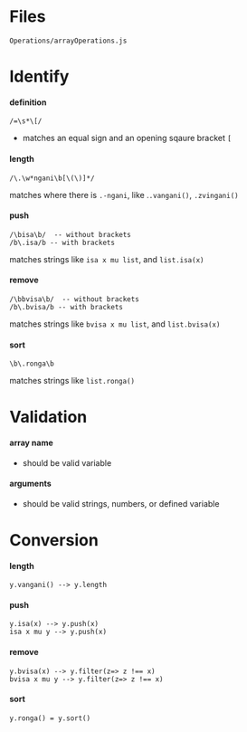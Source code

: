 # Files
`Operations/arrayOperations.js`

# Identify

#### definition 
```
/=\s*\[/
```
- matches an equal sign and an opening  sqaure bracket `[`

#### length
```
/\.\w*ngani\b[\(\)]*/
```
matches where there is `.-ngani`, like .`.vangani()`, `.zvingani()`

#### push
```
/\bisa\b/  -- without brackets
/b\.isa/b -- with brackets
```
matches strings like `isa x mu list`, and `list.isa(x)`

#### remove
```
/\bbvisa\b/  -- without brackets
/b\.bvisa/b -- with brackets
```
matches strings like `bvisa x mu list`, and `list.bvisa(x)`
#### sort
```
\b\.ronga\b
```
matches strings like `list.ronga()`

# Validation

#### array name
- should be valid variable


#### arguments 
- should be valid strings, numbers, or defined variable

# Conversion

#### length
```
y.vangani() --> y.length
```
#### push
```
y.isa(x) --> y.push(x)
isa x mu y --> y.push(x)
```
#### remove
```
y.bvisa(x) --> y.filter(z=> z !== x)
bvisa x mu y --> y.filter(z=> z !== x)
```
#### sort
```
y.ronga() = y.sort()
```